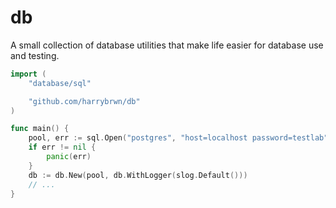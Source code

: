 # db

A small collection of database utilities that make life easier for database use
and testing.

```go
import (
    "database/sql"

    "github.com/harrybrwn/db"
)

func main() {
    pool, err := sql.Open("postgres", "host=localhost password=testlab")
    if err != nil {
        panic(err)
    }
    db := db.New(pool, db.WithLogger(slog.Default()))
    // ...
}
```
